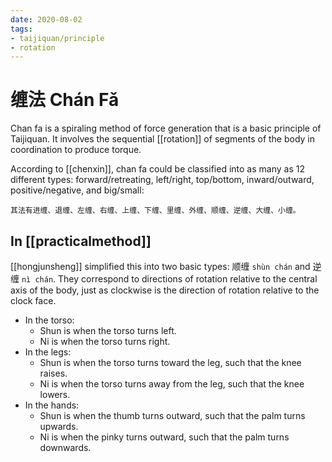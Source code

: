 ```yaml
---
date: 2020-08-02
tags:
- taijiquan/principle
- rotation
---
```


# 缠法 Chán Fǎ

Chan fa is a spiraling method of force generation that is a basic principle of Taijiquan.  It involves the sequential [[rotation]] of segments of the body in coordination to produce torque.

According to [[chenxin]], chan fa could be classified into as many as 12 different types: forward/retreating, left/right, top/bottom, inward/outward, positive/negative, and big/small:
```
其法有进缠、退缠、左缠、右缠、上缠、下缠、里缠、外缠、顺缠、逆缠、大缠、小缠。
```

## In [[practicalmethod]]

[[hongjunsheng]] simplified this into two basic types: 顺缠 `shùn chán` and 逆缠 `nì chán`.  They correspond to directions of rotation relative to the central axis of the body, just as clockwise is the direction of rotation relative to the clock face.

* In the torso:
    * Shun is when the torso turns left.
    * Ni is when the torso turns right.
* In the legs:
    * Shun is when the torso turns toward the leg, such that the knee raises.
    * Ni is when the torso turns away from the leg, such that the knee lowers.
* In the hands:
    * Shun is when the thumb turns outward, such that the palm turns upwards.
    * Ni is when the pinky turns outward, such that the palm turns downwards.
